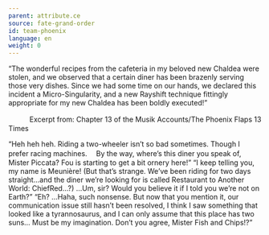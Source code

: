```yaml
---
parent: attribute.ce
source: fate-grand-order
id: team-phoenix
language: en
weight: 0
---
```


“The wonderful recipes from the cafeteria in my beloved new Chaldea were stolen, and we observed that a certain diner has been brazenly serving those very dishes. Since we had some time on our hands, we declared this incident a Micro-Singularity, and a new Rayshift technique fittingly appropriate for my new Chaldea has been boldly executed!”

　　　Excerpt from:
Chapter 13 of the Musik Accounts/The Phoenix Flaps 13 Times



“Heh heh heh. Riding a two-wheeler isn’t so bad sometimes. Though I prefer racing machines.
　By the way, where’s this diner you speak of, Mister Piccata? Fou is starting to get a bit ornery here!”
“I keep telling you, my name is Meunière!
(But that’s strange. We’ve been riding for two days straight…and the diner we’re looking for is called Restaurant to Another World: ChiefRed…?)
…Um, sir? Would you believe it if I told you we’re not on Earth?”
“Eh? …Haha, such nonsense.
But now that you mention it, our communication issue still hasn’t been resolved, I think I saw something that looked like a tyrannosaurus, and I can only assume that this place has two suns… Must be my imagination. Don’t you agree, Mister Fish and Chips!?”
